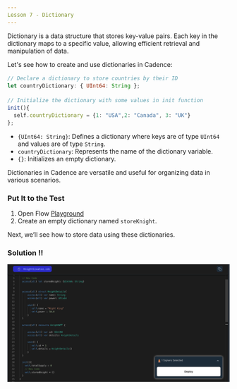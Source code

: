 ```yaml
---
Lesson 7 - Dictionary
---
```


Dictionary is a data structure that stores key-value pairs. Each key in the dictionary maps to a specific value, allowing efficient retrieval and manipulation of data.

Let's see how to create and use dictionaries in Cadence:

```jsx
// Declare a dictionary to store countries by their ID
let countryDictionary: { UInt64: String };

// Initialize the dictionary with some values in init function
init(){
  self.countryDictionary = {1: "USA",2: "Canada", 3: "UK"}
};
```

- `{UInt64: String}`: Defines a dictionary where keys are of type `UInt64` and values are of type `String`.
- `countryDictionary`: Represents the name of the dictionary variable.
- `{}`: Initializes an empty dictionary.

Dictionaries in Cadence are versatile and useful for organizing data in various scenarios.

### Put It to the Test

1. Open Flow [Playground](https://play.flow.com/)
2. Create an empty dictionary named `storeKnight`.

Next, we’ll see how to store data using these dictionaries.

### Solution !!

![Alt text](image-5.png)
